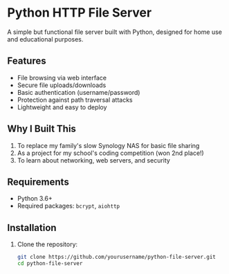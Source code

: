 # Python HTTP File Server

A simple but functional file server built with Python, designed for home use and educational purposes.

## Features

- File browsing via web interface
- Secure file uploads/downloads
- Basic authentication (username/password)
- Protection against path traversal attacks
- Lightweight and easy to deploy

## Why I Built This

1. To replace my family's slow Synology NAS for basic file sharing
2. As a project for my school's coding competition (won 2nd place!)
3. To learn about networking, web servers, and security

## Requirements

- Python 3.6+
- Required packages: `bcrypt`, `aiohttp`

## Installation

1. Clone the repository:
   ```bash
   git clone https://github.com/yourusername/python-file-server.git
   cd python-file-server
